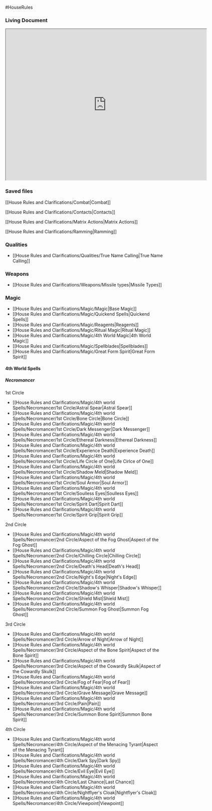 #HouseRules
### Living Document
<iframe src="https://docs.google.com/document/d/e/2PACX-1vTEARZywbvf4lHFNg3TgJBQdwmKCv4_mKeC0vYMwp78Dx6MsAC3qSrRtWl7KV3mVWlkk2mKnZz3v8Jx/pub?embedded=true"width="640" height="480"></iframe>


### Saved files

[[House Rules and Clarifications/Combat|Combat]]

[[House Rules and Clarifications/Contacts|Contacts]]

[[House Rules and Clarifications/Matrix Actions|Matrix Actions]]

[[House Rules and Clarifications/Ramming|Ramming]]

### Qualities
- [[House Rules and Clarifications/Qualities/True Name Calling|True Name Calling]]


### Weapons
- [[House Rules and Clarifications/Weapons/Missile types|Missile Types]]

### Magic
- [[House Rules and Clarifications/Magic/Magic|Base Magic]]
- [[House Rules and Clarifications/Magic/Quickend Spells|Quickend Spells]]
- [[House Rules and Clarifications/Magic/Reagents|Reagents]]
- [[House Rules and Clarifications/Magic/Ritual Magic|Ritual Magic]]
- [[House Rules and Clarifications/Magic/4th World Magic|4th World Magic]]
- [[House Rules and Clarifications/Magic/Spellblades|Spellblades]]
- [[House Rules and Clarifications/Magic/Great Form Spirit|Great Form Spirit]]

#### 4th World Spells
##### Necromancer
1st Circle
- [[House Rules and Clarifications/Magic/4th world Spells/Necromancer/1st Circle/Astral Spear|Astral Spear]]
- [[House Rules and Clarifications/Magic/4th world Spells/Necromancer/1st Circle/Bone Circle|Bone Circle]]
- [[House Rules and Clarifications/Magic/4th world Spells/Necromancer/1st Circle/Dark Messenger|Dark Messenger]]
- [[House Rules and Clarifications/Magic/4th world Spells/Necromancer/1st Circle/Ethereal Darkness|Ethereal Darkness]]
- [[House Rules and Clarifications/Magic/4th world Spells/Necromancer/1st Circle/Experience Death|Experience Death]]
- [[House Rules and Clarifications/Magic/4th world Spells/Necromancer/1st Circle/Life Circle of One|Life Cirlce of One]]
- [[House Rules and Clarifications/Magic/4th world Spells/Necromancer/1st Circle/Shadow Meld|Shadow Meld]]
- [[House Rules and Clarifications/Magic/4th world Spells/Necromancer/1st Circle/Soul Armor|Soul Armor]]
- [[House Rules and Clarifications/Magic/4th world Spells/Necromancer/1st Circle/Soulless Eyes|Soulless Eyes]]
- [[House Rules and Clarifications/Magic/4th world Spells/Necromancer/1st Circle/Spirit Dart|Spirit Dart]]
- [[House Rules and Clarifications/Magic/4th world Spells/Necromancer/1st Circle/Spirit Grip|Spirit Grip]]

2nd Circle
- [[House Rules and Clarifications/Magic/4th world Spells/Necromancer/2nd Circle/Aspect of the Fog Ghost|Aspect of the Fog Ghost]]
- [[House Rules and Clarifications/Magic/4th world Spells/Necromancer/2nd Circle/Chilling Circle|Chilling Circle]]
- [[House Rules and Clarifications/Magic/4th world Spells/Necromancer/2nd Circle/Death's Head|Death's Head]]
- [[House Rules and Clarifications/Magic/4th world Spells/Necromancer/2nd Circle/Night's Edge|Night's Edge]]
- [[House Rules and Clarifications/Magic/4th world Spells/Necromancer/2nd Circle/Shadow's Whisper|Shadow's Whisper]]
- [[House Rules and Clarifications/Magic/4th world Spells/Necromancer/2nd Circle/Shield Mist|Shield Mist]]
- [[House Rules and Clarifications/Magic/4th world Spells/Necromancer/2nd Circle/Summon Fog Ghost|Summon Fog Ghost]]

3rd Circle
- [[House Rules and Clarifications/Magic/4th world Spells/Necromancer/3rd Circle/Arrow of Night|Arrow of Night]]
- [[House Rules and Clarifications/Magic/4th world Spells/Necromancer/3rd Circle/Aspect of the Bone Spirit|Aspect of the Bone Spirit]]
- [[House Rules and Clarifications/Magic/4th world Spells/Necromancer/3rd Circle/Aspect of the Cowardly Skulk|Aspect of the Cowardly Skulk]]
- [[House Rules and Clarifications/Magic/4th world Spells/Necromancer/3rd Circle/Fog of Fear|Fog of Fear]]
- [[House Rules and Clarifications/Magic/4th world Spells/Necromancer/3rd Circle/Grave Message|Grave Message]]
- [[House Rules and Clarifications/Magic/4th world Spells/Necromancer/3rd Circle/Pain|Pain]]
- [[House Rules and Clarifications/Magic/4th world Spells/Necromancer/3rd Circle/Summon Bone Spirit|Summon Bone Spirit]]

4th Circle
- [[House Rules and Clarifications/Magic/4th world Spells/Necromancer/4th Circle/Aspect of the Menacing Tyrant|Aspect of the Menacing Tyrant]]
- [[House Rules and Clarifications/Magic/4th world Spells/Necromancer/4th Circle/Dark Spy|Dark Spy]]
- [[House Rules and Clarifications/Magic/4th world Spells/Necromancer/4th Circle/Evil Eye|Evil Eye]]
- [[House Rules and Clarifications/Magic/4th world Spells/Necromancer/4th Circle/Last Chance|Last Chance]]
- [[House Rules and Clarifications/Magic/4th world Spells/Necromancer/4th Circle/Nightflyer's Cloak|Nightflyer's Cloak]]
- [[House Rules and Clarifications/Magic/4th world Spells/Necromancer/4th Circle/Viewpoint|Viewpoint]]